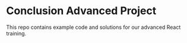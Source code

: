 # Conclusion Advanced Project

This repo contains example code and solutions for our advanced React training.

